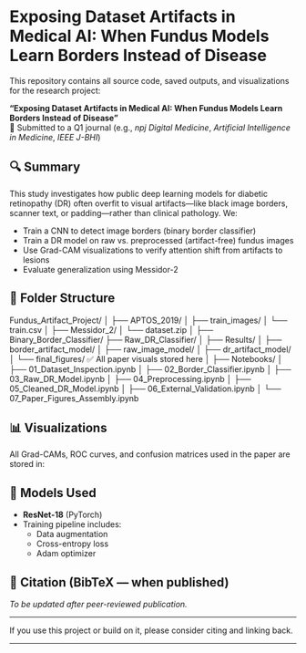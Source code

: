 # Exposing Dataset Artifacts in Medical AI: When Fundus Models Learn Borders Instead of Disease

This repository contains all source code, saved outputs, and visualizations for the research project:

**“Exposing Dataset Artifacts in Medical AI: When Fundus Models Learn Borders Instead of Disease”**  
🔬 Submitted to a Q1 journal (e.g., *npj Digital Medicine*, *Artificial Intelligence in Medicine*, *IEEE J-BHI*)

## 🔍 Summary

This study investigates how public deep learning models for diabetic retinopathy (DR) often overfit to visual artifacts—like black image borders, scanner text, or padding—rather than clinical pathology. We:
- Train a CNN to detect image borders (binary border classifier)
- Train a DR model on raw vs. preprocessed (artifact-free) fundus images
- Use Grad-CAM visualizations to verify attention shift from artifacts to lesions
- Evaluate generalization using Messidor-2

## 📁 Folder Structure

Fundus_Artifact_Project/
│
├── APTOS_2019/
│   ├── train_images/
│   └── train.csv
│
├── Messidor_2/
│   └── dataset.zip
│
├── Binary_Border_Classifier/
├── Raw_DR_Classifier/
│
├── Results/
│   ├── border_artifact_model/
│   ├── raw_image_model/
│   ├── dr_artifact_model/
│   └── final_figures/       ✅ All paper visuals stored here
│
├── Notebooks/
│   ├── 01_Dataset_Inspection.ipynb
│   ├── 02_Border_Classifier.ipynb
│   ├── 03_Raw_DR_Model.ipynb
│   ├── 04_Preprocessing.ipynb
│   ├── 05_Cleaned_DR_Model.ipynb
│   ├── 06_External_Validation.ipynb
│   └── 07_Paper_Figures_Assembly.ipynb



## 📊 Visualizations

All Grad-CAMs, ROC curves, and confusion matrices used in the paper are stored in:

## 🧠 Models Used
- **ResNet-18** (PyTorch)
- Training pipeline includes:
  - Data augmentation
  - Cross-entropy loss
  - Adam optimizer

## 📝 Citation (BibTeX — when published)
*To be updated after peer-reviewed publication.*

---

If you use this project or build on it, please consider citing and linking back.

---

